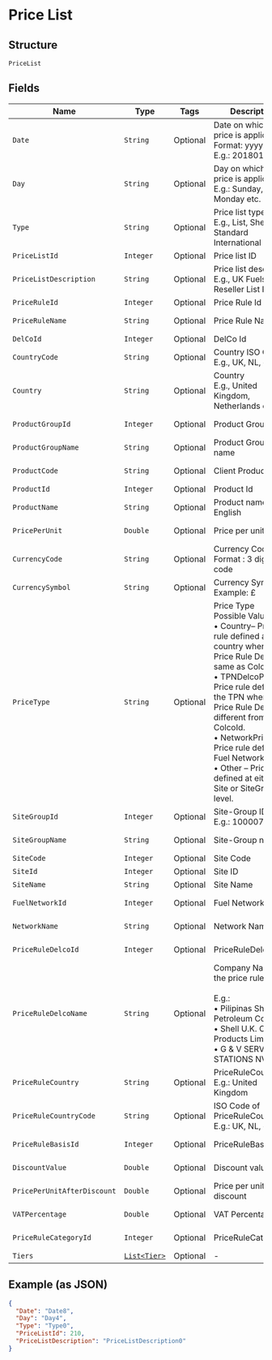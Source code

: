 
# Price List

## Structure

`PriceList`

## Fields

| Name | Type | Tags | Description | Getter | Setter |
|  --- | --- | --- | --- | --- | --- |
| `Date` | `String` | Optional | Date on which the price is applicable.<br>Format: yyyyMMdd<br>E.g.: 20180131 | String getDate() | setDate(String date) |
| `Day` | `String` | Optional | Day on which the price is applicable.<br>E.g.: Sunday, Monday etc. | String getDay() | setDay(String day) |
| `Type` | `String` | Optional | Price list type.<br>E.g., List, Shell Standard International List | String getType() | setType(String type) |
| `PriceListId` | `Integer` | Optional | Price list ID | Integer getPriceListId() | setPriceListId(Integer priceListId) |
| `PriceListDescription` | `String` | Optional | Price list description<br>E.g., UK Fuels CRT Reseller List Price | String getPriceListDescription() | setPriceListDescription(String priceListDescription) |
| `PriceRuleId` | `Integer` | Optional | Price Rule Id | Integer getPriceRuleId() | setPriceRuleId(Integer priceRuleId) |
| `PriceRuleName` | `String` | Optional | Price Rule Name | String getPriceRuleName() | setPriceRuleName(String priceRuleName) |
| `DelCoId` | `Integer` | Optional | DelCo Id | Integer getDelCoId() | setDelCoId(Integer delCoId) |
| `CountryCode` | `String` | Optional | Country ISO Code<br>E.g., UK, NL, etc., | String getCountryCode() | setCountryCode(String countryCode) |
| `Country` | `String` | Optional | Country<br>E.g., United Kingdom, Netherlands etc | String getCountry() | setCountry(String country) |
| `ProductGroupId` | `Integer` | Optional | Product Group Id | Integer getProductGroupId() | setProductGroupId(Integer productGroupId) |
| `ProductGroupName` | `String` | Optional | Product Group name | String getProductGroupName() | setProductGroupName(String productGroupName) |
| `ProductCode` | `String` | Optional | Client Product Code | String getProductCode() | setProductCode(String productCode) |
| `ProductId` | `Integer` | Optional | Product Id | Integer getProductId() | setProductId(Integer productId) |
| `ProductName` | `String` | Optional | Product name in English | String getProductName() | setProductName(String productName) |
| `PricePerUnit` | `Double` | Optional | Price per unit | Double getPricePerUnit() | setPricePerUnit(Double pricePerUnit) |
| `CurrencyCode` | `String` | Optional | Currency Code.<br>Format : 3 digit ISO code | String getCurrencyCode() | setCurrencyCode(String currencyCode) |
| `CurrencySymbol` | `String` | Optional | Currency Symbol<br>Example: £ | String getCurrencySymbol() | setCurrencySymbol(String currencySymbol) |
| `PriceType` | `String` | Optional | Price Type<br>Possible Values are:<br>•	Country– Price rule defined at country whereas Price Rule DelcoId same as ColcoId.<br>•	TPNDelcoPrice – Price rule defined in the TPN whereas Price Rule DelcoId is different from ColcoId.<br>•	NetworkPrice – Price rule defined at Fuel Network level.<br>•	Other – Price rule defined at either Site or SiteGroup level. | String getPriceType() | setPriceType(String priceType) |
| `SiteGroupId` | `Integer` | Optional | Site-Group ID<br>E.g.: 100007 | Integer getSiteGroupId() | setSiteGroupId(Integer siteGroupId) |
| `SiteGroupName` | `String` | Optional | Site-Group name | String getSiteGroupName() | setSiteGroupName(String siteGroupName) |
| `SiteCode` | `Integer` | Optional | Site Code | Integer getSiteCode() | setSiteCode(Integer siteCode) |
| `SiteId` | `Integer` | Optional | Site ID | Integer getSiteId() | setSiteId(Integer siteId) |
| `SiteName` | `String` | Optional | Site Name | String getSiteName() | setSiteName(String siteName) |
| `FuelNetworkId` | `Integer` | Optional | Fuel Network ID | Integer getFuelNetworkId() | setFuelNetworkId(Integer fuelNetworkId) |
| `NetworkName` | `String` | Optional | Network Name | String getNetworkName() | setNetworkName(String networkName) |
| `PriceRuleDelcoId` | `Integer` | Optional | PriceRuleDelcoId | Integer getPriceRuleDelcoId() | setPriceRuleDelcoId(Integer priceRuleDelcoId) |
| `PriceRuleDelcoName` | `String` | Optional | Company Name of the price rule DelCo.<br><br>E.g.:<br>•	Pilipinas Shell Petroleum Corp<br>•	Shell U.K. Oil Products Limited<br>•	G & V SERVICE STATIONS NV | String getPriceRuleDelcoName() | setPriceRuleDelcoName(String priceRuleDelcoName) |
| `PriceRuleCountry` | `String` | Optional | PriceRuleCountry<br>E.g.: United Kingdom | String getPriceRuleCountry() | setPriceRuleCountry(String priceRuleCountry) |
| `PriceRuleCountryCode` | `String` | Optional | ISO Code of PriceRuleCountry<br>E.g.: UK, NL, etc., | String getPriceRuleCountryCode() | setPriceRuleCountryCode(String priceRuleCountryCode) |
| `PriceRuleBasisId` | `Integer` | Optional | PriceRuleBasisId | Integer getPriceRuleBasisId() | setPriceRuleBasisId(Integer priceRuleBasisId) |
| `DiscountValue` | `Double` | Optional | Discount value | Double getDiscountValue() | setDiscountValue(Double discountValue) |
| `PricePerUnitAfterDiscount` | `Double` | Optional | Price per unit after discount | Double getPricePerUnitAfterDiscount() | setPricePerUnitAfterDiscount(Double pricePerUnitAfterDiscount) |
| `VATPercentage` | `Double` | Optional | VAT Percentage | Double getVATPercentage() | setVATPercentage(Double vATPercentage) |
| `PriceRuleCategoryId` | `Integer` | Optional | PriceRuleCategoryId | Integer getPriceRuleCategoryId() | setPriceRuleCategoryId(Integer priceRuleCategoryId) |
| `Tiers` | [`List<Tier>`](../../doc/models/tier.md) | Optional | - | List<Tier> getTiers() | setTiers(List<Tier> tiers) |

## Example (as JSON)

```json
{
  "Date": "Date8",
  "Day": "Day4",
  "Type": "Type0",
  "PriceListId": 210,
  "PriceListDescription": "PriceListDescription0"
}
```

